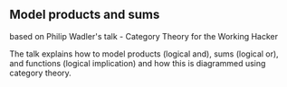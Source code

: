 Model products and sums
-----------------------
based on Philip Wadler's talk - Category Theory for the Working Hacker

The talk explains how to model products (logical and), sums (logical or), and 
functions (logical implication) and how this is diagrammed using category 
theory.
